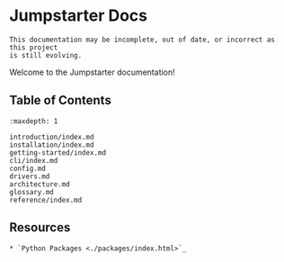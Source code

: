 # Jumpstarter Docs

```{warning}
This documentation may be incomplete, out of date, or incorrect as this project 
is still evolving.
```

Welcome to the Jumpstarter documentation!

## Table of Contents

```{toctree}
:maxdepth: 1

introduction/index.md
installation/index.md
getting-started/index.md
cli/index.md
config.md
drivers.md
architecture.md
glossary.md
reference/index.md
```

## Resources

```{eval-rst}
* `Python Packages <./packages/index.html>`_
```
